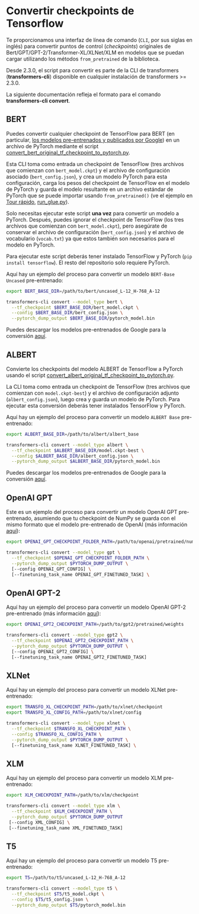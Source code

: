 <!--Copyright 2020 The HuggingFace Team. All rights reserved.

Licensed under the Apache License, Version 2.0 (the "License"); you may not use this file except in compliance with
the License. You may obtain a copy of the License at

http://www.apache.org/licenses/LICENSE-2.0

Unless required by applicable law or agreed to in writing, software distributed under the License is distributed on
an "AS IS" BASIS, WITHOUT WARRANTIES OR CONDITIONS OF ANY KIND, either express or implied. See the License for the
specific language governing permissions and limitations under the License.

⚠️ Note that this file is in Markdown but contain specific syntax for our doc-builder (similar to MDX) that may not be
rendered properly in your Markdown viewer.

-->

# Convertir checkpoints de Tensorflow

Te proporcionamos una interfaz de línea de comando (`CLI`, por sus siglas en inglés) para convertir puntos de control (_checkpoints_) originales de Bert/GPT/GPT-2/Transformer-XL/XLNet/XLM en modelos que se puedan cargar utilizando los métodos `from_pretrained` de la biblioteca.

<Tip>

Desde 2.3.0, el script para convertir es parte de la CLI de transformers (**transformers-cli**) disponible en cualquier instalación de transformers >= 2.3.0.

La siguiente documentación refleja el formato para el comando **transformers-cli convert**.

</Tip>

## BERT

Puedes convertir cualquier checkpoint de TensorFlow para BERT (en particular, [los modelos pre-entrenados y publicados por Google](https://github.com/google-research/bert#pre-trained-models)) en un archivo de PyTorch mediante el script [convert_bert_original_tf_checkpoint_to_pytorch.py](https://github.com/huggingface/transformers/tree/main/src/transformers/models/bert/convert_bert_original_tf_checkpoint_to_pytorch.py).

Esta CLI toma como entrada un checkpoint de TensorFlow (tres archivos que comienzan con `bert_model.ckpt`) y el archivo de configuración asociado (`bert_config.json`), y crea un modelo PyTorch para esta configuración, carga los pesos del checkpoint de TensorFlow en el modelo de PyTorch y guarda el modelo resultante en un archivo estándar de PyTorch que se puede importar usando `from_pretrained()` (ve el ejemplo en [Tour rápido](quicktour), [run_glue.py](https://github.com/huggingface/transformers/tree/main/examples/pytorch/text-classification/run_glue.py)).

Solo necesitas ejecutar este script **una vez** para convertir un modelo a PyTorch. Después, puedes ignorar el checkpoint de TensorFlow (los tres archivos que comienzan con `bert_model.ckpt`), pero asegúrate de conservar el archivo de configuración (`bert_config.json`) y el archivo de vocabulario (`vocab.txt`) ya que estos también son necesarios para el modelo en PyTorch.

Para ejecutar este script deberás tener instalado TensorFlow y PyTorch (`pip install tensorflow`). El resto del repositorio solo requiere PyTorch.

Aquí hay un ejemplo del proceso para convertir un modelo `BERT-Base Uncased` pre-entrenado:

```bash
export BERT_BASE_DIR=/path/to/bert/uncased_L-12_H-768_A-12

transformers-cli convert --model_type bert \
  --tf_checkpoint $BERT_BASE_DIR/bert_model.ckpt \
  --config $BERT_BASE_DIR/bert_config.json \
  --pytorch_dump_output $BERT_BASE_DIR/pytorch_model.bin
```

Puedes descargar los modelos pre-entrenados de Google para la conversión [aquí](https://github.com/google-research/bert#pre-trained-models).

## ALBERT

Convierte los checkpoints del modelo ALBERT de TensorFlow a PyTorch usando el script [convert_albert_original_tf_checkpoint_to_pytorch.py](https://github.com/huggingface/transformers/tree/main/src/transformers/models/albert/convert_albert_original_tf_checkpoint_to_pytorch.py).

La CLI toma como entrada un checkpoint de TensorFlow (tres archivos que comienzan con `model.ckpt-best`) y el archivo de configuración adjunto (`albert_config.json`), luego crea y guarda un modelo de PyTorch. Para ejecutar esta conversión deberás tener instalados TensorFlow y PyTorch.

Aquí hay un ejemplo del proceso para convertir un modelo `ALBERT Base` pre-entrenado:

```bash
export ALBERT_BASE_DIR=/path/to/albert/albert_base

transformers-cli convert --model_type albert \
  --tf_checkpoint $ALBERT_BASE_DIR/model.ckpt-best \
  --config $ALBERT_BASE_DIR/albert_config.json \
  --pytorch_dump_output $ALBERT_BASE_DIR/pytorch_model.bin
```

Puedes descargar los modelos pre-entrenados de Google para la conversión [aquí](https://github.com/google-research/albert#pre-trained-models).

## OpenAI GPT

Este es un ejemplo del proceso para convertir un modelo OpenAI GPT pre-entrenado, asumiendo que tu checkpoint de NumPy se guarda con el mismo formato que el modelo pre-entrenado de OpenAI (más información [aquí](https://github.com/openai/finetune-transformer-lm)):

```bash
export OPENAI_GPT_CHECKPOINT_FOLDER_PATH=/path/to/openai/pretrained/numpy/weights

transformers-cli convert --model_type gpt \
  --tf_checkpoint $OPENAI_GPT_CHECKPOINT_FOLDER_PATH \
  --pytorch_dump_output $PYTORCH_DUMP_OUTPUT \
  [--config OPENAI_GPT_CONFIG] \
  [--finetuning_task_name OPENAI_GPT_FINETUNED_TASK] \
```

## OpenAI GPT-2

Aquí hay un ejemplo del proceso para convertir un modelo OpenAI GPT-2 pre-entrenado (más información [aquí](https://github.com/openai/gpt-2)):

```bash
export OPENAI_GPT2_CHECKPOINT_PATH=/path/to/gpt2/pretrained/weights

transformers-cli convert --model_type gpt2 \
  --tf_checkpoint $OPENAI_GPT2_CHECKPOINT_PATH \
  --pytorch_dump_output $PYTORCH_DUMP_OUTPUT \
  [--config OPENAI_GPT2_CONFIG] \
  [--finetuning_task_name OPENAI_GPT2_FINETUNED_TASK]
```

## XLNet

Aquí hay un ejemplo del proceso para convertir un modelo XLNet pre-entrenado:

```bash
export TRANSFO_XL_CHECKPOINT_PATH=/path/to/xlnet/checkpoint
export TRANSFO_XL_CONFIG_PATH=/path/to/xlnet/config

transformers-cli convert --model_type xlnet \
  --tf_checkpoint $TRANSFO_XL_CHECKPOINT_PATH \
  --config $TRANSFO_XL_CONFIG_PATH \
  --pytorch_dump_output $PYTORCH_DUMP_OUTPUT \
  [--finetuning_task_name XLNET_FINETUNED_TASK] \
```

## XLM

Aquí hay un ejemplo del proceso para convertir un modelo XLM pre-entrenado:

```bash
export XLM_CHECKPOINT_PATH=/path/to/xlm/checkpoint

transformers-cli convert --model_type xlm \
  --tf_checkpoint $XLM_CHECKPOINT_PATH \
  --pytorch_dump_output $PYTORCH_DUMP_OUTPUT
 [--config XML_CONFIG] \
 [--finetuning_task_name XML_FINETUNED_TASK]
```

## T5

Aquí hay un ejemplo del proceso para convertir un modelo T5 pre-entrenado:

```bash
export T5=/path/to/t5/uncased_L-12_H-768_A-12

transformers-cli convert --model_type t5 \
  --tf_checkpoint $T5/t5_model.ckpt \
  --config $T5/t5_config.json \
  --pytorch_dump_output $T5/pytorch_model.bin
```
